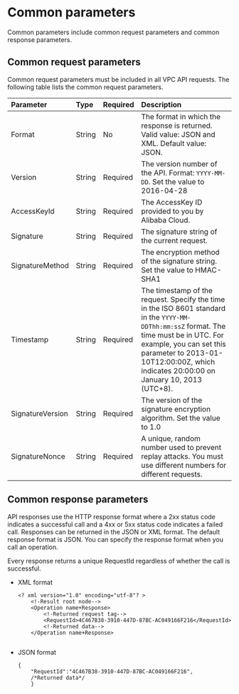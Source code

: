 # Common parameters

Common parameters include common request parameters and common response parameters.

## Common request parameters

Common request parameters must be included in all VPC API requests. The following table lists the common request parameters.

|Parameter|Type|Required|Description|
|:--------|:---|:-------|:----------|
|Format|String|No|The format in which the response is returned. Valid value: JSON and XML. Default value: JSON. |
|Version|String|Required|The version number of the API. Format: `YYYY-MM-DD`. Set the value to 2016-04-28 |
|AccessKeyId|String|Required|The AccessKey ID provided to you by Alibaba Cloud.|
|Signature|String|Required|The signature string of the current request.|
|SignatureMethod|String|Required|The encryption method of the signature string. Set the value to HMAC-SHA1 |
|Timestamp|String|Required|The timestamp of the request. Specify the time in the ISO 8601 standard in the `YYYY-MM-DDThh:mm:ssZ` format. The time must be in UTC. For example, you can set this parameter to 2013-01-10T12:00:00Z, which indicates 20:00:00 on January 10, 2013 \(UTC+8\). |
|SignatureVersion|String|Required|The version of the signature encryption algorithm. Set the value to 1.0 |
|SignatureNonce|String|Required|A unique, random number used to prevent replay attacks. You must use different numbers for different requests. |

## Common response parameters

API responses use the HTTP response format where a 2xx status code indicates a successful call and a 4xx or 5xx status code indicates a failed call. Responses can be returned in the JSON or XML format. The default response format is JSON. You can specify the response format when you call an operation.

Every response returns a unique RequestId regardless of whether the call is successful.

-   XML format

    ```
    <? xml version="1.0" encoding="utf-8"? > 
        <!-Result root node-->
        <Operation name+Response>
            <!-Returned request tag-->
            <RequestId>4C467B38-3910-447D-87BC-AC049166F216</RequestId>
            <!-Returned data-->
        </Operation name+Response>
                        
    ```

-   JSON format

    ```
    {
        "RequestId":"4C467B38-3910-447D-87BC-AC049166F216",
        /*Returned data*/
        }
    ```


